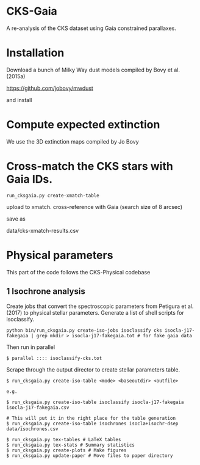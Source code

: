 # CKS-Gaia

A re-analysis of the CKS dataset using Gaia constrained parallaxes.

# Installation

Download a bunch of Milky Way dust models compiled by Bovy et al. (2015a)

https://github.com/jobovy/mwdust

and install

# Compute expected extinction

We use the 3D extinction maps compiled by Jo Bovy

# Cross-match the CKS stars with Gaia IDs.

```
run_cksgaia.py create-xmatch-table
```

upload to xmatch. cross-reference with Gaia (search size of 8 arcsec)

save as

data/cks-xmatch-results.csv





# Physical parameters

This part of the code follows the CKS-Physical codebase

## 1 Isochrone analysis

Create jobs that convert the spectroscopic parameters from Petigura et
al. (2017) to physical stellar parameters. Generate a list of shell scripts
for isoclassify.

```
python bin/run_cksgaia.py create-iso-jobs isoclassify cks isocla-j17-fakegaia | grep mkdir > isocla-j17-fakegaia.tot # for fake gaia data
```

Then run in parallel

```
$ parallel :::: isoclassify-cks.tot
```

Scrape through the output director to create stellar parameters table.

```
$ run_cksgaia.py create-iso-table <mode> <baseoutdir> <outfile>

e.g.

$ run_cksgaia.py create-iso-table isoclassify isocla-j17-fakegaia isocla-j17-fakegaia.csv

# This will put it in the right place for the table generation
$ run_cksgaia.py create-iso-table isochrones isocla+isochr-dsep data/isochrones.csv
```





```
$ run_cksgaia.py tex-tables # LaTeX tables
$ run_cksgaia.py tex-stats # Summary statistics
$ run_cksgaia.py create-plots # Make figures
$ run_cksgaia.py update-paper # Move files to paper directory
```

#
